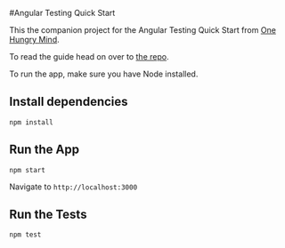 #Angular Testing Quick Start

This the companion project for the Angular Testing Quick Start from [One Hungry Mind](http://onehungrymind.com/).

To read the guide head on over to [the repo](https://github.com/onehungrymind/angular-testing-quick-start-guide).

To run the app, make sure you have Node installed.

Install dependencies
--------------------
```
npm install
```

Run the App
-------------------

```
npm start
```

Navigate to `http://localhost:3000`

Run the Tests
-------------------

```
npm test
```


